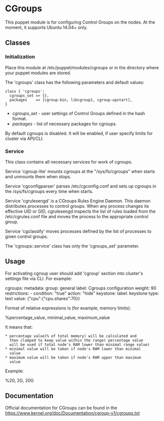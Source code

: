 CGroups
=======

This puppet module is for configuring Control Groups on the nodes.
At the moment, it supports Ubuntu 14.04+ only.


## Classes

### Initialization

Place this module at /etc/puppet/modules/cgroups or in the directory where
your puppet modules are stored.

The 'cgroups' class has the following parameters and default values:

    class { 'cgroups':
      cgroups_set => {},
      packages    => [cgroup-bin, libcgroup1, cgroup-upstart],
    }

* *cgroups_set* - user settings of Control Groups defined in the hash
 format.
* *packages* - list of necessary packages for cgroups.

By default cgroups is disabled. It will be enabled, if user specify limits 
for cluster via API/CLI.


### Service

This class contains all necessary services for work of cgroups.

Service 'cgroup-lite' mounts cgroups at the "/sys/fs/cgroups" when starts
and unmounts them when stops.

Service 'cgconfigparser' parses /etc/cgconfig.conf and sets up cgroups in the
 /sys/fs/cgroups every time when starts.

Service 'cgrulesengd' is a CGroups Rules Engine Daemon. This daemon 
distributes processes to control groups. When any process changes its 
effective UID or GID, cgrulesengd inspects the list of rules loaded from the 
/etc/cgrules.conf file and moves the process to the appropriate control group.

Service 'cgclassify' moves processes defined by the list of processes to given
 control groups.

The 'cgroups::service' class has only the 'cgroups_set' parameter.

## Usage

For activating cgroup user should add 'cgroup' section into cluster's settings
file via CLI. For example:

  cgroups:
    metadata:
      group: general
      label: Cgroups configuration
      weight: 90
      restrictions:
        - condition: "true"
        action: "hide"
    keystone:
      label: keystone
      type:  text
      value: {"cpu":{"cpu.shares":70}}

Format of relative expressions is (for example, memory limits):

  %percentage_value, minimal_value, maximum_value

It means that:

    * percentage value(% of total memory) will be calculated and
      then clamped to keep value within the range( percentage value
      will be used if total node's RAM lower than minimal range value)
    * minimal value will be taken if node's RAM lower than minimal
      value
    * maximum value will be taken if node's RAM upper than maximum
      value

Example: 

  %20, 2G, 20G


## Documentation

Official documentation for CGroups can be found in the 
https://www.kernel.org/doc/Documentation/cgroup-v1/cgroups.txt
